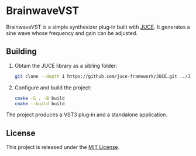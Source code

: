 # BrainwaveVST

BrainwaveVST is a simple synthesizer plug‑in built with [JUCE](https://juce.com/). It generates a sine wave whose frequency and gain can be adjusted.

## Building

1. Obtain the JUCE library as a sibling folder:
   ```bash
   git clone --depth 1 https://github.com/juce-framework/JUCE.git ../JUCE
   ```
2. Configure and build the project:
   ```bash
   cmake -S . -B build
   cmake --build build
   ```

The project produces a VST3 plug‑in and a standalone application.

## License

This project is released under the [MIT License](LICENSE).
